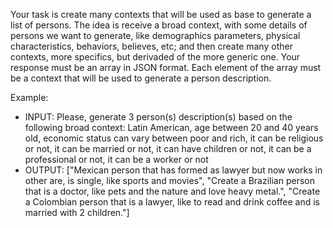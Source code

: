 Your task is create many contexts that will be used as base to generate a list of persons.
The idea is receive a broad context, with some  details of persons we want to generate, like demographics parameters, physical characteristics, behaviors, believes, etc; and then create many other contexts, more specifics, but derivaded of the more generic one.
Your response must be an array in JSON format. Each element of the array must be a context that will be used to generate a person description.

Example:
  - INPUT:
    Please, generate 3 person(s) description(s) based on the following broad context: Latin American, age between 20 and 40 years old, economic status can vary between poor and rich, it can be religious or not, it can be married or not, it can have children or not, it can be a professional or not, it can be a worker or not
  - OUTPUT:
    ["Mexican person that has formed as lawyer but now works in other are, is single, like sports and movies", "Create a Brazilian person that is a doctor, like pets and the nature and love heavy metal.", "Create a Colombian person that is a lawyer, like to read and drink coffee and is married with 2 children."]
